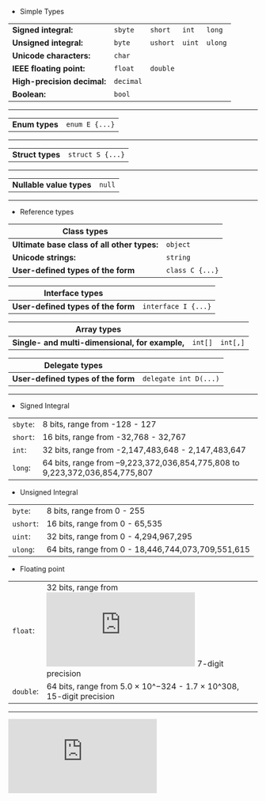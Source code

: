 * Simple Types

|                    |       |       |     |      |
|--------------------|-------|-------|-----|------|
|**Signed integral:** | `sbyte` | `short` | `int` | `long` |
|**Unsigned integral:**|`byte`|`ushort`|`uint`|`ulong`|
|**Unicode characters:**|`char`|
|**IEEE floating point:**|`float`|`double`|
|**High-precision decimal:**|`decimal`|
|**Boolean:**|`bool`|

---

|                    |       |     
|--------------------|------|
|**Enum types**|`enum E {...}`|

---

|                    |       |     
|--------------------|------|
|**Struct types**|`struct S {...}`|

---

|                    |       |     
|--------------------|------|
|**Nullable value types**|`null`|

---

* Reference types

| Class types        |       |  
|--------------------|-------|
|**Ultimate base class of all other types:**|`object`|
|**Unicode strings:**|`string`|
|**User-defined types of the form**|`class C {...}`|

| Interface types        |       |  
|--------------------|-------|
|**User-defined types of the form**|`interface I {...}`|

| Array  types        |       |  |
|--------------------|-------|--|
|**Single- and multi-dimensional, for example,**|`int[]`|`int[,]`|

| Delegate   types        |       |  
|--------------------|-------|
|**User-defined types of the form**|`delegate int D(...)`|

---
* Signed Integral

|   |       |  
|--------------------|-------|
|`sbyte`:|8 bits, range from -128 - 127|
|`short`:|16 bits, range from -32,768 - 32,767|
|`int`:|32 bits, range from -2,147,483,648 - 2,147,483,647|
|`long`:|64 bits, range from –9,223,372,036,854,775,808 to 9,223,372,036,854,775,807|

* Unsigned Integral

|   |       |  
|--------------------|-------|
|`byte`:|8 bits, range from 0 - 255|
|`ushort`:|16 bits, range from 0 - 65,535|
|`uint`:|32 bits, range from 0 - 4,294,967,295|
|`ulong`:|64 bits, range from 0 - 18,446,744,073,709,551,615|

* Floating point

|   |       |  
|--------------------|-------|
|`float`:|32 bits, range from ![equation](http://www.sciweavers.org/tex2img.php?eq=1.5%20%2A%2010%5E%7B-45%7D%20%20-%203.4%20%2A%2010%5E%7B38%7D%2C%0A&bc=White&fc=Black&im=jpg&fs=12&ff=arev&edit=0) 7-digit precision|
|`double`:|64 bits, range from 5.0 × 10^−324 - 1.7 × 10^308, 15-digit precision|
---

![equation](http://www.sciweavers.org/tex2img.php?eq=1.5%20%2A%2010%5E%7B-45%7D%20%20-%203.4%20%2A%2010%5E%7B38%7D%2C%0A&bc=White&fc=Black&im=jpg&fs=12&ff=arev&edit=0)
